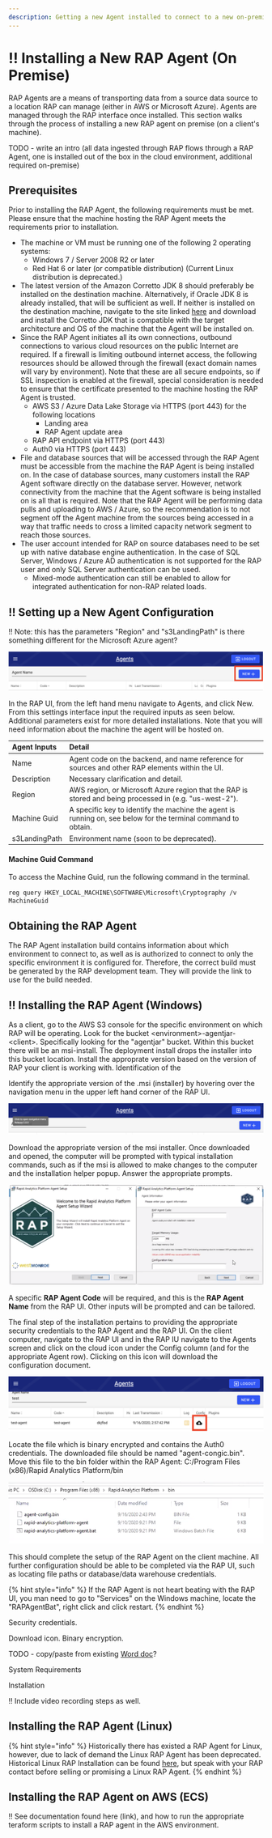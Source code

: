 ```yaml
---
description: Getting a new Agent installed to connect to a new on-premise data source.
---
```


# !! Installing a New RAP Agent \(On Premise\)

RAP Agents are a means of transporting data from a source data source to a location RAP can manage \(either in AWS or Microsoft Azure\). Agents are managed through the RAP interface once installed. This section walks through the process of installing a new RAP agent on premise \(on a client's machine\).

TODO - write an intro \(all data ingested through RAP flows through a RAP Agent, one is installed out of the box in the cloud environment, additional required on-premise\)

## Prerequisites

Prior to installing the RAP Agent, the following requirements must be met.  Please ensure that the machine hosting the RAP Agent meets the requirements prior to installation.

* The machine or VM must be running one of the following 2 operating systems:
  * Windows 7 / Server 2008 R2 or later
  * Red Hat 6 or later \(or compatible distribution\) \(Current Linux distribution is deprecated.\)
* The latest version of the Amazon Corretto JDK 8 should preferably be installed on the destination machine.  Alternatively, if Oracle JDK 8 is already installed, that will be sufficient as well.  If neither is installed on the destination machine, navigate to the site linked [here](https://docs.aws.amazon.com/corretto/latest/corretto-8-ug/downloads-list.html) and download and install the Corretto JDK that is compatible with the target architecture and OS of the machine that the Agent will be installed on.
* Since the RAP Agent initiates all its own connections, outbound connections to various cloud resources on the public Internet are required.  If a firewall is limiting outbound internet access, the following resources should be allowed through the firewall \(exact domain names will vary by environment\).  Note that these are all secure endpoints, so if SSL inspection is enabled at the firewall, special consideration is needed to ensure that the certificate presented to the machine hosting the RAP Agent is trusted.
  * AWS S3 / Azure Data Lake Storage via HTTPS \(port 443\) for the following locations
    * Landing area
    * RAP Agent update area
  * RAP API endpoint via HTTPS \(port 443\)
  * Auth0 via HTTPS \(port 443\)
* File and database sources that will be accessed through the RAP Agent must be accessible from the machine the RAP Agent is being installed on.  In the case of database sources, many customers install the RAP Agent software directly on the database server.  However, network connectivity from the machine that the Agent software is being installed on is all that is required.  Note that the RAP Agent will be performing data pulls and uploading to AWS / Azure, so the recommendation is to not segment off the Agent machine from the sources being accessed in a way that traffic needs to cross a limited capacity network segment to reach those sources.
* The user account intended for RAP on source databases need to be set up with native database engine authentication.  In the case of SQL Server, Windows / Azure AD authentication is not supported for the RAP user and only SQL Server authentication can be used.
  * Mixed-mode authentication can still be enabled to allow for integrated authentication for non-RAP related loads.

## !! Setting up a New Agent Configuration

!! Note: this has the parameters "Region" and "s3LandingPath" is there something different for the Microsoft Azure agent?

![New Agent Creation.](../.gitbook/assets/rap-agent-select-new.png)

In the RAP UI, from the left hand menu navigate to Agents, and click New. From this settings interface input the required inputs as seen below. Additional parameters exist for more detailed installations. Note that you will need information about the machine the agent will be hosted on.

| Agent Inputs | Detail |
| :--- | :--- |
| Name | Agent code on the backend, and name reference for sources and other RAP elements within the UI. |
| Description | Necessary clarification and detail. |
| Region | AWS region, or Microsoft Azure region that the RAP is stored and being processed in \(e.g. "us-west-2"\). |
| Machine Guid | A specific key to identify the machine the agent is running on, see below for the terminal command to obtain. |
| s3LandingPath | Environment name \(soon to be deprecated\). |

#### Machine Guid Command

To access the Machine Guid, run the following command in the terminal.

```text
reg query HKEY_LOCAL_MACHINE\SOFTWARE\Microsoft\Cryptography /v MachineGuid
```

## 

## Obtaining the RAP Agent

The RAP Agent installation build contains information about which environment to connect to, as well as is authorized to connect to only the specific environment it is configured for.  Therefore, the correct build must be generated by the RAP development team.  They will provide the link to use for the build needed.

## !! Installing the RAP Agent \(Windows\)

As a client, go to the AWS S3 console for the specific environment on which RAP will be operating. Look for the bucket &lt;environment&gt;-agentjar-&lt;client&gt;. Specifically looking for the "agentjar" bucket. Within this bucket there will be an msi-install. The deployment install drops the installer into this bucket location. Install the approprate version based on the version of RAP your client is working with. Identification of the 

Identify the appropriate version of the .msi \(installer\) by hovering over the navigation menu in the upper left hand corner of the RAP UI.

![Location of RAP version to identify installation version.](../.gitbook/assets/rap-agent-version-finding.png)

Download the appropriate version of the msi installer. Once downloaded and opened, the computer will be prompted with typical installation commands, such as if the msi is allowed to make changes to the computer and the installation helper popup. Answer the appropriate prompts.

![Selection of RAP Agent installation screens.](../.gitbook/assets/rap-agent-installer-screens.png)

A specific **RAP Agent Code** will be required, and this is the **RAP Agent Name** from the RAP UI. Other inputs will be prompted and can be tailored.

The final step of the installation pertains to providing the appropriate security credentials to the RAP Agent and the RAP UI. On the client computer, navigate to the RAP UI and in the RAP IU navigate to the Agents screen and click on the cloud icon under the Config column \(and for the appropriate Agent row\). Clicking on this icon will download the configuration document.

![Config location](../.gitbook/assets/rap-agent-configuration.png)

Locate the file which is binary encrypted and contains the Auth0 credentials. The downloaded file should be named "agent-congic.bin". Move this file to the bin folder within the RAP Agent: C:/Program Files \(x86\)/Rapid Analytics Platform/bin

![How the bin folder should look on client machine.](../.gitbook/assets/rap-agent-how-the-bin-files-should-look.png)

This should complete the setup of the RAP Agent on the client machine. All further configuration should be able to be completed via the RAP UI, such as locating file paths or database/data warehouse credentials.

{% hint style="info" %}
If the RAP Agent is not heart beating with the RAP UI, you man need to go to "Services" on the Windows machine, locate the "RAPAgentBat", right click and click restart. 
{% endhint %}





Security credentials.

Download icon. Binary encryption.

TODO - copy/paste from existing [Word doc](https://westmonroepartners1.sharepoint.com/sites/DDPA/0063900000stpZHAAY/Docs/Forms/AllItems.aspx?FolderCTID=0x0120001A877AC2A8D0754C894745F7F2227E37&id=%2Fsites%2FDDPA%2F0063900000stpZHAAY%2FDocs%2FImplementation%2FTechnical%20Documentation%2F3%20-%20RAP%2FRAP%20Agent%20Installation%2FRAP%20Agent%20Install%20Guide%20for%20Windows%2Epdf&parent=%2Fsites%2FDDPA%2F0063900000stpZHAAY%2FDocs%2FImplementation%2FTechnical%20Documentation%2F3%20-%20RAP%2FRAP%20Agent%20Installation)? 

System Requirements

Installation

!! Include video recording steps as well.



## Installing the RAP Agent \(Linux\)

{% hint style="info" %}
Historically there has existed a RAP Agent for Linux, however, due to lack of demand the Linux RAP Agent has been deprecated. Historical Linux RAP Installation can be found [here](https://westmonroepartners1.sharepoint.com/sites/DDPA/0063900000stpZHAAY/Docs/Forms/AllItems.aspx?FolderCTID=0x0120001A877AC2A8D0754C894745F7F2227E37&id=%2Fsites%2FDDPA%2F0063900000stpZHAAY%2FDocs%2FImplementation%2FTechnical%20Documentation%2F3%20-%20RAP%2FRAP%20Agent%20Installation%2FRAP%20Agent%20Install%20Guide%20for%20Red%20Hat%206%2E10%2Epdf&parent=%2Fsites%2FDDPA%2F0063900000stpZHAAY%2FDocs%2FImplementation%2FTechnical%20Documentation%2F3%20-%20RAP%2FRAP%20Agent%20Installation), but speak with your RAP contact before selling or promising a Linux RAP Agent.
{% endhint %}

## Installing the RAP Agent on AWS \(ECS\)

!! See documentation found here \(link\), and how to run the appropriate teraform scripts to install a RAP agent in the AWS environment.

